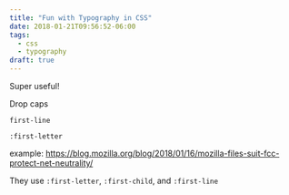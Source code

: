 ```yaml
---
title: "Fun with Typography in CSS"
date: 2018-01-21T09:56:52-06:00
tags:
  - css
  - typography
draft: true
---
```


Super useful!

Drop caps

`first-line`

`:first-letter`

example: https://blog.mozilla.org/blog/2018/01/16/mozilla-files-suit-fcc-protect-net-neutrality/

They use `:first-letter`, `:first-child`, and `:first-line`
